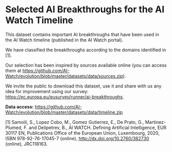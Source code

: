 # Selected AI Breakthroughs for the AI Watch Timeline

This dataset contains important AI breakthroughs that have been used in the AI Watch timeline (published in the AI Watch portal).

We have classified the breakthroughs according to the domains identified in [1].

Our selection has been inspired by sources available online (you can access them at https://github.com/AI-Watch/evolution/blob/master/datasets/data/sources.zip).

We invite the public to download this dataset, use it and share with us any idea for improvement using our survey: https://ec.europa.eu/eusurvey/runner/ai-breakthroughs.

**Data access:** https://github.com/AI-Watch/evolution/blob/master/datasets/data/timeline.zip

[1] Samoili, S., Lopez Cobo, M., Gomez Gutierrez, E., De Prato, G., Martinez-Plumed, F. and Delipetrev, B., AI WATCH. Defining Artificial Intelligence, EUR 30117 EN, Publications Office of the European Union, Luxembourg, 2020, ISBN 978-92-76-17045-7 (online), http://dx.doi.org/10.2760/382730 (online), JRC118163.
